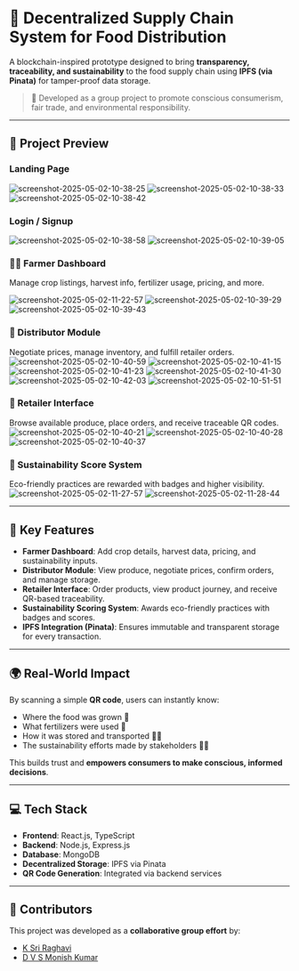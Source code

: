 # 🌾 Decentralized Supply Chain System for Food Distribution

A blockchain-inspired prototype designed to bring **transparency, traceability, and sustainability** to the food supply chain using **IPFS (via Pinata)** for tamper-proof data storage.

> 🚀 Developed as a group project to promote conscious consumerism, fair trade, and environmental responsibility.

---

## 📸 Project Preview

### Landing Page
![screenshot-2025-05-02-10-38-25](https://github.com/user-attachments/assets/d2d7e37e-8e9a-4aad-978c-05db600d7670)
![screenshot-2025-05-02-10-38-33](https://github.com/user-attachments/assets/0b68ac09-7a2a-4668-ac3e-5eeba2c241ff)
![screenshot-2025-05-02-10-38-42](https://github.com/user-attachments/assets/30826de8-3f4e-4a8b-b2ea-901e29fb514f)

### Login / Signup 
![screenshot-2025-05-02-10-38-58](https://github.com/user-attachments/assets/0a73906c-de42-4d84-84f7-dfc3ad95a344)
![screenshot-2025-05-02-10-39-05](https://github.com/user-attachments/assets/87bf4ee0-bc58-42df-8df3-58bd880ff9fe)

### 🧑‍🌾 Farmer Dashboard  
Manage crop listings, harvest info, fertilizer usage, pricing, and more. 

![screenshot-2025-05-02-11-22-57](https://github.com/user-attachments/assets/19daf02b-c389-442e-b221-0498f6a85442)
![screenshot-2025-05-02-10-39-29](https://github.com/user-attachments/assets/6f353ba0-7ea4-4a7a-9a1d-31baa636fbb4)
![screenshot-2025-05-02-10-39-43](https://github.com/user-attachments/assets/48d288bc-943d-4a4c-a29f-c2d07816eee1)

### 🚛 Distributor Module  
Negotiate prices, manage inventory, and fulfill retailer orders.  
![screenshot-2025-05-02-10-40-59](https://github.com/user-attachments/assets/1b30ad94-c0d0-4e7c-b5b8-fc516369192e)
![screenshot-2025-05-02-10-41-15](https://github.com/user-attachments/assets/c6e2dedc-a980-430a-90e9-7840bfd7b5d5)
![screenshot-2025-05-02-10-41-23](https://github.com/user-attachments/assets/8ff2e9bd-1c3c-4be9-86c5-125a65ecf01d)
![screenshot-2025-05-02-10-41-30](https://github.com/user-attachments/assets/2f96abdb-fd29-4baa-abed-cbfa2fc71c97)
![screenshot-2025-05-02-10-42-03](https://github.com/user-attachments/assets/53255c34-ee1e-41a4-a7de-a719776423e3)
![screenshot-2025-05-02-10-51-51](https://github.com/user-attachments/assets/bf08aed6-25b4-4933-8e72-10b72df9c8b2)

### 🏬 Retailer Interface  
Browse available produce, place orders, and receive traceable QR codes.  
![screenshot-2025-05-02-10-40-21](https://github.com/user-attachments/assets/d9711070-bd76-409c-b5b3-3fd66b4c5de1)
![screenshot-2025-05-02-10-40-28](https://github.com/user-attachments/assets/97bf878a-4a76-49cf-b58d-b5af5af7361c)
![screenshot-2025-05-02-10-40-37](https://github.com/user-attachments/assets/3450320d-142e-446e-9519-b6b338d7a1fd)


### 🌱 Sustainability Score System  
Eco-friendly practices are rewarded with badges and higher visibility.  
![screenshot-2025-05-02-11-27-57](https://github.com/user-attachments/assets/a05034f7-bce0-41a5-94dc-b6e78d0d75d7)
![screenshot-2025-05-02-11-28-44](https://github.com/user-attachments/assets/8f125467-65d9-4368-9126-f55abffc64c9)


---

## 🔑 Key Features

- **Farmer Dashboard**: Add crop details, harvest data, pricing, and sustainability inputs.
- **Distributor Module**: View produce, negotiate prices, confirm orders, and manage storage.
- **Retailer Interface**: Order products, view product journey, and receive QR-based traceability.
- **Sustainability Scoring System**: Awards eco-friendly practices with badges and scores.
- **IPFS Integration (Pinata)**: Ensures immutable and transparent storage for every transaction.

---

## 🌍 Real-World Impact

By scanning a simple **QR code**, users can instantly know:

- Where the food was grown 🌾  
- What fertilizers were used 🌿  
- How it was stored and transported 🧊🚚  
- The sustainability efforts made by stakeholders 🌱✨  

This builds trust and **empowers consumers to make conscious, informed decisions**.

---

## 💻 Tech Stack

- **Frontend**: React.js, TypeScript  
- **Backend**: Node.js, Express.js  
- **Database**: MongoDB  
- **Decentralized Storage**: IPFS via Pinata  
- **QR Code Generation**: Integrated via backend services

---

## 👥 Contributors

This project was developed as a **collaborative group effort** by:

- [K Sri Raghavi](https://github.com/sriraghavi22)
- [D V S Monish Kumar](https://github.com/monishkumardvs)

 

